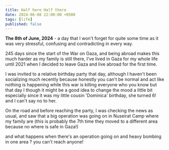 ```yaml
---
title: Half here Half there
date: 2024-06-08 22:00:00 +0500
tags: [life]
published: false
---
```


<b>The 8th of June, 2024</b> - a day that I won't forget for quite some time as it was very stressful, confusing and contradicting in every way.

245 days since the start of the War on Gaza, and being abroad makes this much harder as my family is still there, I've lived in Gaza for my whole life until 2021 when I decided to leave Gaza and live abroad for the first time.

I was invited to a relative birthday party that day, although I haven't been socializing much recently because honestly you can't be normal and act like nothing is happening while this war is killing everyone who you know but that day I though it might be a good idea to change the mood a little bit especially since it was my little cousin 'Dominica' birthday, she turned 6! and I can't say no to her.

On the road and before reaching the party, I was checking the news as usual, and saw that a big operation was going on in Nuseirat Camp where my family are (this is probably the 7th time they moved to a different area because no where is safe in Gaza!)

and what happens when there's an operation going on and heavy bombing in one area ? you can't reach anyone! 